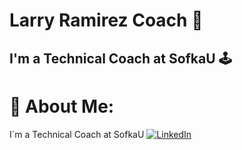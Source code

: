 # Larry Ramirez Coach 🐺 
## I'm a Technical Coach at SofkaU 🕹️

# 💫 About Me:
I´m a Technical Coach at SofkaU
[![LinkedIn](https://img.shields.io/badge/LinkedIn-%230077B5.svg?logo=linkedin&logoColor=white)](https://linkedin.com/in/larry-ramirez) 


<!-- Proudly created with GPRM ( https://gprm.itsvg.in ) -->

<!--
**larryramirezsofka/larryramirezsofka** is a ✨ _special_ ✨ repository because its `README.md` (this file) appears on your GitHub profile.

Here are some ideas to get you started:

- 🔭 I’m currently working on ...
- 🌱 I’m currently learning ...
- 👯 I’m looking to collaborate on ...
- 🤔 I’m looking for help with ...
- 💬 Ask me about ...
- 📫 How to reach me: ...
- 😄 Pronouns: ...
- ⚡ Fun fact: ...
-->
